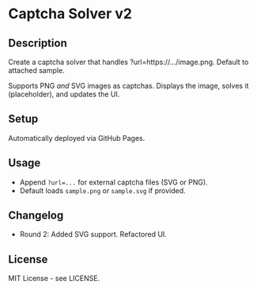 # Captcha Solver v2

## Description
Create a captcha solver that handles ?url=https://.../image.png. Default to attached sample.

Supports PNG *and* SVG images as captchas. Displays the image, solves it (placeholder), and updates the UI.

## Setup
Automatically deployed via GitHub Pages.

## Usage
- Append `?url=...` for external captcha files (SVG or PNG).
- Default loads `sample.png` or `sample.svg` if provided.

## Changelog
- Round 2: Added SVG support. Refactored UI.

## License
MIT License - see LICENSE.
